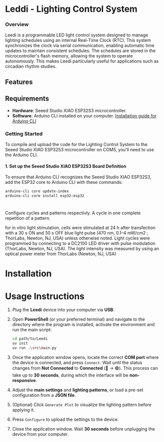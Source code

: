 

# Leddi - Lighting Control System

### Overview
Leedi is a programmable LED light control system designed to manage lighting schedules using an internal Real-Time Clock (RTC). This system synchronizes the clock via serial communication, enabling automatic time updates to maintain consistent schedules. The schedules are stored in the microcontroller's flash memory, allowing the system to operate autonomously. This makes Leedi particularly useful for applications such as circadian rhythm studies.


## Features


## Requirements
- **Hardware**: Seeed Studio XIAO ESP32S3 microcontroller.
- **Software**: Arduino CLI installed on your computer. [Installation guide for Arduino CLI](https://arduino.github.io/arduino-cli/0.24/installation/)

### Getting Started
To compile and upload the code for the Lighting Control System to the Seeed Studio XIAO ESP32S3 microcontroller on COM5, you’ll need to use the Arduino CLI.



#### 1. Set up the Seeed Studio XIAO ESP32S3 Board Definition
To ensure that Arduino CLI recognizes the Seeed Studio XIAO ESP32S3, add the ESP32 core to Arduino CLI with these commands:

```bash
arduino-cli core update-index
arduino-cli core install esp32:esp32
```


#

Configure cycles and patterns respectivly. A cycle in one complete repetition of a pattern. 


for in vitro light stimulation, cells were
stimulated at 24 h after transfection with a 30 s ON and 30 s OFF blue
light pulse (470 nm, 0.1–4 mW/cm2
; ThorLabs, Newton, NJ, USA) unless
otherwise noted. Light cycles were programmed by connecting to a
DC2100 LED driver with pulse modulation (ThorLabs, Newton, NJ,
USA). The light intensity was measured by using an optical power
meter from ThorLabs (Newton, NJ, USA)


# Installation


# Usage Instructions

1. Plug the **Leedi** device into your computer via **USB**.
2. Open **PowerShell** (or your preferred terminal) and navigate to the directory where the program is installed, activate the environment and run the main script:

   ```bash
   cd path/to/Leedi
   uv init
   uv run .\src\main.py
   ```

3. Once the application window opens, locate the correct **COM port** where the device is connected, and press `Connect`.
    Wait until the status changes from **Not Connected** to **Connected** (🔴 → 🟢). This process can take up to **30 seconds**, during which the interface will be **non-responsive**.

4. Adjust the **main settings** and **lighting patterns**, or load a pre-set configuration from a **JSON file**.
5. (Optional) Click `Generate Plot` to visualize the lighting pattern before applying it.
6. Press `Configure` to upload the settings to the device.
7. Close the application window. Wait **30 seconds** before unplugging the device from your computer.


